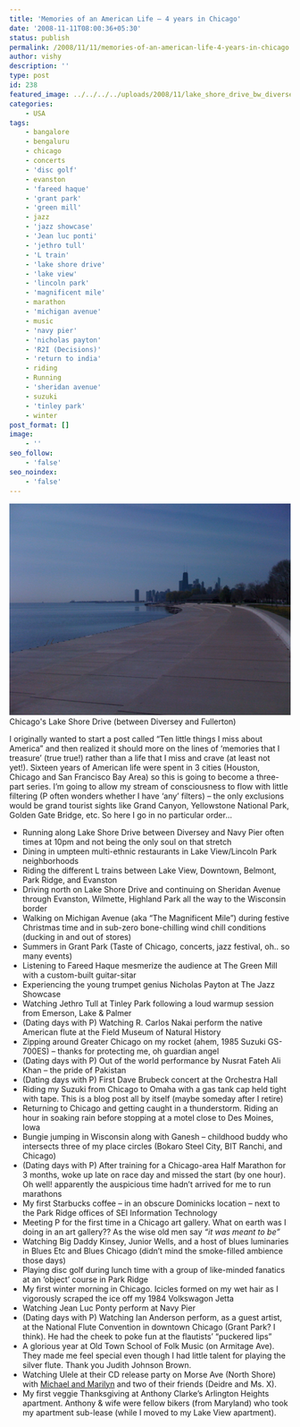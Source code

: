 ```yaml
---
title: 'Memories of an American Life – 4 years in Chicago'
date: '2008-11-11T08:00:36+05:30'
status: publish
permalink: /2008/11/11/memories-of-an-american-life-4-years-in-chicago
author: vishy
description: ''
type: post
id: 238
featured_image: ../../../../uploads/2008/11/lake_shore_drive_bw_diversey_fullerton.jpg
categories: 
    - USA
tags:
    - bangalore
    - bengaluru
    - chicago
    - concerts
    - 'disc golf'
    - evanston
    - 'fareed haque'
    - 'grant park'
    - 'green mill'
    - jazz
    - 'jazz showcase'
    - 'Jean luc ponti'
    - 'jethro tull'
    - 'L train'
    - 'lake shore drive'
    - 'lake view'
    - 'lincoln park'
    - 'magnificent mile'
    - marathon
    - 'michigan avenue'
    - music
    - 'navy pier'
    - 'nicholas payton'
    - 'R2I (Decisions)'
    - 'return to india'
    - riding
    - Running
    - 'sheridan avenue'
    - suzuki
    - 'tinley park'
    - winter
post_format: []
image:
    - ''
seo_follow:
    - 'false'
seo_noindex:
    - 'false'
---
```

![uofh](../../../../uploads/2008/11/lake_shore_drive_bw_diversey_fullerton.jpg)Chicago's Lake Shore Drive (between Diversey and Fullerton)

I originally wanted to start a post called “Ten little things I miss about America” and then realized it should more on the lines of ‘memories that I treasure’ (true true!) rather than a life that I miss and crave (at least not yet!). Sixteen years of American life were spent in 3 cities (Houston, Chicago and San Francisco Bay Area) so this is going to become a three-part series. I’m going to allow my stream of consciousness to flow with little filtering (P often wonders whether I have ‘any’ filters) – the only exclusions would be grand tourist sights like Grand Canyon, Yellowstone National Park, Golden Gate Bridge, etc. So here I go in no particular order…

- Running along Lake Shore Drive between Diversey and Navy Pier often times at 10pm and not being the only soul on that stretch
- Dining in umpteen multi-ethnic restaurants in Lake View/Lincoln Park neighborhoods
- Riding the different L trains between Lake View, Downtown, Belmont, Park Ridge, and Evanston
- Driving north on Lake Shore Drive and continuing on Sheridan Avenue through Evanston, Wilmette, Highland Park all the way to the Wisconsin border
- Walking on Michigan Avenue (aka “The Magnificent Mile”) during festive Christmas time and in sub-zero bone-chilling wind chill conditions (ducking in and out of stores)
- Summers in Grant Park (Taste of Chicago, concerts, jazz festival, oh.. so many events)
- Listening to Fareed Haque mesmerize the audience at The Green Mill with a custom-built guitar-sitar
- Experiencing the young trumpet genius Nicholas Payton at The Jazz Showcase
- Watching Jethro Tull at Tinley Park following a loud warmup session from Emerson, Lake &amp; Palmer
- (Dating days with P) Watching R. Carlos Nakai perform the native American flute at the Field Museum of Natural History
- Zipping around Greater Chicago on my rocket (ahem, 1985 Suzuki GS-700ES) – thanks for protecting me, oh guardian angel
- (Dating days with P) Out of the world performance by Nusrat Fateh Ali Khan – the pride of Pakistan
- (Dating days with P) First Dave Brubeck concert at the Orchestra Hall
- Riding my Suzuki from Chicago to Omaha with a gas tank cap held tight with tape. This is a blog post all by itself (maybe someday after I retire)
- Returning to Chicago and getting caught in a thunderstorm. Riding an hour in soaking rain before stopping at a motel close to Des Moines, Iowa
- Bungie jumping in Wisconsin along with Ganesh – childhood buddy who intersects three of my place circles (Bokaro Steel City, BIT Ranchi, and Chicago)
- (Dating days with P) After training for a Chicago-area Half Marathon for 3 months, woke up late on race day and missed the start (by one hour). Oh well! apparently the auspicious time hadn’t arrived for me to run marathons
- My first Starbucks coffee – in an obscure Dominicks location – next to the Park Ridge offices of SEI Information Technology
- Meeting P for the first time in a Chicago art gallery. What on earth was I doing in an art gallery?? As the wise old men say *“it was meant to be”*
- Watching Big Daddy Kinsey, Junior Wells, and a host of blues luminaries in Blues Etc and Blues Chicago (didn’t mind the smoke-filled ambience those days)
- Playing disc golf during lunch time with a group of like-minded fanatics at an ‘object’ course in Park Ridge
- My first winter morning in Chicago. Icicles formed on my wet hair as I vigorously scraped the ice off my 1984 Volkswagon Jetta
- Watching Jean Luc Ponty perform at Navy Pier
- (Dating days with P) Watching Ian Anderson perform, as a guest artist, at the National Flute Convention in downtown Chicago (Grant Park? I think). He had the cheek to poke fun at the flautists’ “puckered lips”
- A glorious year at Old Town School of Folk Music (on Armitage Ave). They made me feel special even though I had little talent for playing the silver flute. Thank you Judith Johnson Brown.
- Watching Ulele at their CD release party on Morse Ave (North Shore) with [Michael and Marilyn](http://mlswebworks.com/) and two of their friends (Deidre and Ms. X).
- My first veggie Thanksgiving at Anthony Clarke’s Arlington Heights apartment. Anthony &amp; wife were fellow bikers (from Maryland) who took my apartment sub-lease (while I moved to my Lake View apartment).
